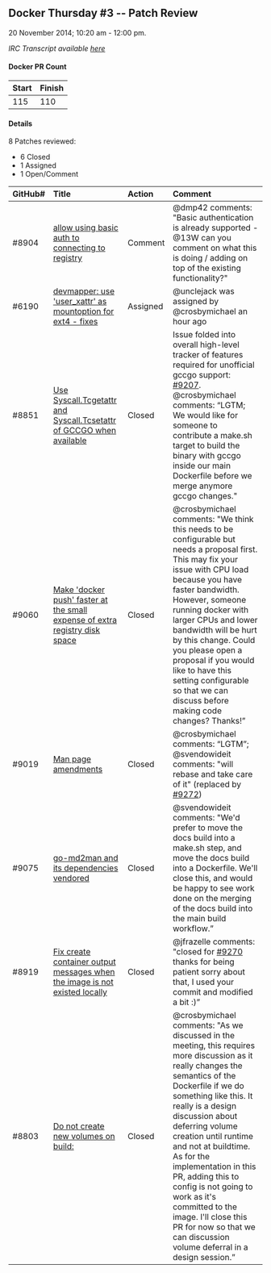 Docker Thursday #3 -- Patch Review
-------------
20 November 2014; 10:20 am - 12:00 pm.

_IRC Transcript available [here](https://botbot.me/freenode/docker-dev/2014-11-20/?msg=25897552&page=8)_

#### Docker PR Count

| Start | Finish |
| ---- | ---- |
| 115 | 110 |


#### Details

8 Patches reviewed: 
- 6 Closed
- 1 Assigned 
- 1 Open/Comment

| GitHub# | Title | Action  | Comment |
| ------ | :------ | :----- | :----- | 
| #8904 | [ allow using basic auth to connecting to registry ](https://github.com/docker/docker/pull/8904)| Comment |@dmp42 comments: "Basic authentication is already supported - @13W can you comment on what this is doing / adding on top of the existing functionality?" |
| #6190 | [devmapper: use 'user_xattr' as mountoption for ext4 - fixes](https://github.com/docker/docker/pull/6190) | Assigned  |  @unclejack was assigned by @crosbymichael an hour ago |
| #8851 | [Use Syscall.Tcgetattr and Syscall.Tcsetattr of GCCGO when available](https://github.com/docker/docker/pull/8851) | Closed | Issue folded into overall high-level tracker of features required for unofficial gccgo support: [#9207](https://github.com/docker/docker/issues/9207). @crosbymichael comments: “LGTM; We would like for someone to contribute a make.sh target to build the binary with gccgo inside our main Dockerfile before we merge anymore gccgo changes."|
| #9060 | [Make 'docker push' faster at the small expense of extra registry disk space](https://github.com/docker/docker/pull/9060) | Closed | @crosbymichael comments: "We think this needs to be configurable but needs a proposal first. This may fix your issue with CPU load because you have faster bandwidth. However, someone running docker with larger CPUs and lower bandwidth will be hurt by this change. Could you please open a proposal if you would like to have this setting configurable so that we can discuss before making code changes? Thanks!” |
| #9019 | [Man page amendments](https://github.com/docker/docker/pull/9019) | Closed | @crosbymichael comments: “LGTM”; @svendowideit comments: "will rebase and take care of it" (replaced by [#9272](https://github.com/docker/docker/pull/9272))|
| #9075 | [go-md2man and its dependencies vendored](https://github.com/docker/docker/pull/9075) | Closed | @svendowideit comments:  "We'd prefer to move the docs build into a make.sh step, and move the docs build into a Dockerfile. We'll close this, and would be happy to see work done on the merging of the docs build into the main build workflow.” |
| #8919 | [Fix create container output messages when the image is not existed locally](https://github.com/docker/docker/pull/8919) | Closed | @jfrazelle comments: "closed for [#9270](https://github.com/docker/docker/pull/9270) thanks for being patient sorry about that, I used your commit and modified a bit :)” |
|#8803 |[Do not create new volumes on build:](https://github.com/docker/docker/pull/8803) | Closed | @crosbymichael comments:  "As we discussed in the meeting, this requires more discussion as it really changes the semantics of the Dockerfile if we do something like this. It really is a design discussion about deferring volume creation until runtime and not at buildtime. As for the implementation in this PR, adding this to config is not going to work as it's committed to the image. I'll close this PR for now so that we can discussion volume deferral in a design session.” |
